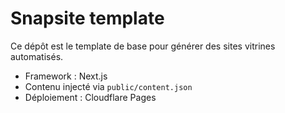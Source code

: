 # Snapsite template

Ce dépôt est le template de base pour générer des sites vitrines automatisés.
- Framework : Next.js
- Contenu injecté via `public/content.json`
- Déploiement : Cloudflare Pages
